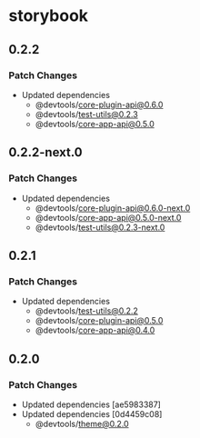 # storybook

## 0.2.2

### Patch Changes

- Updated dependencies
  - @devtools/core-plugin-api@0.6.0
  - @devtools/test-utils@0.2.3
  - @devtools/core-app-api@0.5.0

## 0.2.2-next.0

### Patch Changes

- Updated dependencies
  - @devtools/core-plugin-api@0.6.0-next.0
  - @devtools/core-app-api@0.5.0-next.0
  - @devtools/test-utils@0.2.3-next.0

## 0.2.1

### Patch Changes

- Updated dependencies
  - @devtools/test-utils@0.2.2
  - @devtools/core-plugin-api@0.5.0
  - @devtools/core-app-api@0.4.0

## 0.2.0

### Patch Changes

- Updated dependencies [ae5983387]
- Updated dependencies [0d4459c08]
  - @devtools/theme@0.2.0
